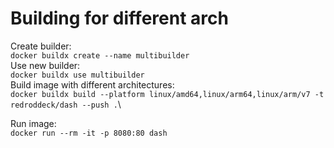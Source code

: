 # Building for different arch
Create builder:\
`docker buildx create --name multibuilder`\
Use new builder:\
`docker buildx use multibuilder`\
Build image with different architectures:\
`docker buildx build --platform linux/amd64,linux/arm64,linux/arm/v7 -t redroddeck/dash --push .`\

Run image:\
`docker run --rm -it -p 8080:80 dash`
